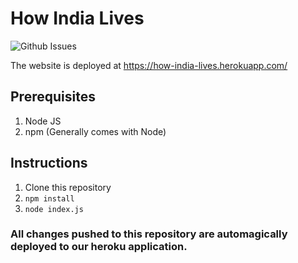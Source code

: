 # How India Lives
![Github Issues](https://img.shields.io/github/issues/gurupunskill/how-india-lives.svg) 

The website is deployed at https://how-india-lives.herokuapp.com/

## Prerequisites
1. Node JS
2. npm (Generally comes with Node)

## Instructions
1. Clone this repository
2. `npm install`
3. `node index.js`

### All changes pushed to this repository are automagically deployed to our heroku application.
